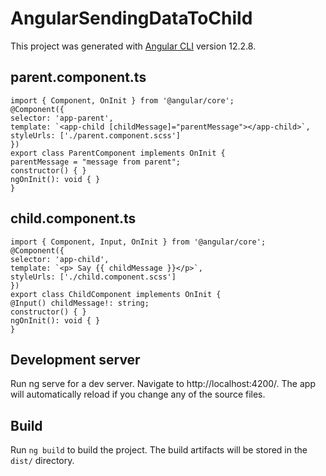 # AngularSendingDataToChild

This project was generated with [Angular CLI](https://github.com/angular/angular-cli) version 12.2.8.

## parent.component.ts

    import { Component, OnInit } from '@angular/core';
    @Component({
    selector: 'app-parent',
    template: `<app-child [childMessage]="parentMessage"></app-child>`,
    styleUrls: ['./parent.component.scss']
    })
    export class ParentComponent implements OnInit {
    parentMessage = "message from parent";
    constructor() { }
    ngOnInit(): void { }
    }

## child.component.ts

    import { Component, Input, OnInit } from '@angular/core';
    @Component({
    selector: 'app-child',
    template: `<p> Say {{ childMessage }}</p>`,
    styleUrls: ['./child.component.scss']
    })
    export class ChildComponent implements OnInit {
    @Input() childMessage!: string;
    constructor() { }
    ngOnInit(): void { }
    }
## Development server

Run ng serve for a dev server. Navigate to http://localhost:4200/. The app will automatically reload if you change any of the source files.

## Build

Run `ng build` to build the project. The build artifacts will be stored in the `dist/` directory.

